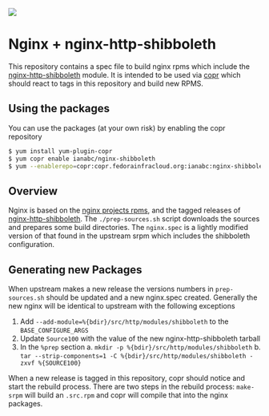 <a href="https://copr.fedorainfracloud.org/coprs/ianabc/nginx-shibboleth/package/nginx/"><img src="https://copr.fedorainfracloud.org/coprs/ianabc/nginx-shibboleth/package/nginx/status_image/last_build.png" /></a>

# Nginx + nginx-http-shibboleth

This repository contains a spec file to build nginx rpms which include the
[nginx-http-shibboleth](https://github.com/nginx-shib/nginx-http-shibboleth)
module. It is intended to be used via [copr](https://copr.fedorainfracloud.org)
which should react to tags in this repository and build new RPMS. 

## Using the packages

You can use the packages (at your own risk) by enabling the copr repository

```bash
$ yum install yum-plugin-copr
$ yum copr enable ianabc/nginx-shibboleth
$ yum --enablerepo=copr:copr.fedorainfracloud.org:ianabc:nginx-shibboleth install nginx
```

## Overview

Nginx is based on the [nginx projects
rpms](http://nginx.org/en/linux_packages.html#RHEL-CentOS), and the tagged
releases of
[nginx-http-shibboleth](http://github.com/nginx/nginx-http-shibboleth). The
`./prep-sources.sh` script downloads the sources and prepares some build
directories. The `nginx.spec` is a lightly modified version of that found in
the upstream srpm which includes the shibboleth configuration.

## Generating new Packages

When upstream makes a new release the versions numbers in `prep-sources.sh`
should be updated and a new nginx.spec created. Generally the new nginx will be
identical to upstream with the following exceptions

  1. Add `--add-module=%{bdir}/src/http/modules/shibboleth` to the `BASE_CONFIGURE_ARGS`
  2. Update `Source100` with the value of the new nginx-http-shibboleth tarball
  3. In the `%prep` section
    a. `mkdir -p %{bdir}/src/http/modules/shibboleth`
    b. `tar --strip-components=1 -C %{bdir}/src/http/modules/shibboleth -zxvf %{SOURCE100}`

When a new release is tagged in this repository, copr should notice and start
the rebuild process. There are two steps in the rebuild process: `make-srpm`
will build an `.src.rpm` and copr will compile that into the nginx packages.
